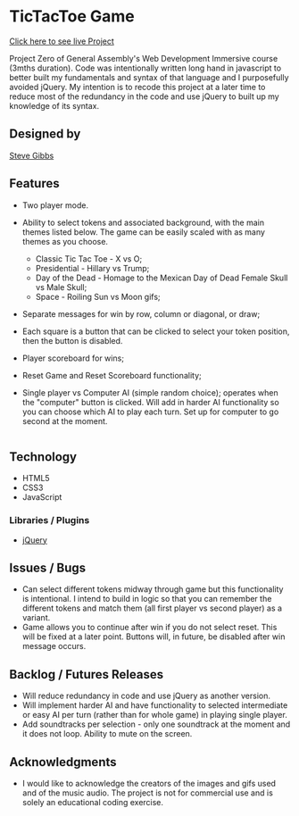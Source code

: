 # TicTacToe Game
[Click here to see live Project](https://stevegibbs.github.io/TicTacToeGame/)

Project Zero of General Assembly's Web Development Immersive course (3mths duration). Code was intentionally written long hand in javascript to better built my fundamentals and syntax of that language and I purposefully avoided jQuery. My intention is to recode this project at a later time to reduce most of the redundancy in the code and use jQuery to built up my knowledge of its syntax.

## Designed by
[Steve Gibbs](https://github.com/SteveGibbs)

## Features

- Two player mode.

- Ability to select tokens and associated background, with the main themes listed below.  The game can be easily scaled with as many themes as you choose.  

  - Classic Tic Tac Toe - X vs O;
  - Presidential - Hillary vs Trump;
  - Day of the Dead - Homage to the Mexican Day of Dead Female Skull vs Male Skull;
  - Space - Roiling Sun vs Moon gifs;


- Separate messages for win by row, column or diagonal, or draw;
- Each square is a button that can be clicked to select your token position, then the button is disabled.  
- Player scoreboard for wins;
- Reset Game and Reset Scoreboard functionality;
- Single player vs Computer AI (simple random choice); operates when the "computer" button is clicked.  Will add in harder AI functionality so you can choose which AI to play each turn. Set up for computer to go second at the moment.

```javascript
```

## Technology

- HTML5
- CSS3
- JavaScript

### Libraries / Plugins

- [jQuery](https://code.jquery.com/jquery-3.1.0.min.js)

## Issues / Bugs

- Can select different tokens midway through game but this functionality is intentional.  I intend to build in logic so that you can remember the different tokens and match them (all first player vs second player) as a variant.
- Game allows you to continue after win if you do not select reset.  This will be fixed at a later point.  Buttons will, in future, be disabled after win message occurs.  

## Backlog / Futures Releases

- Will reduce redundancy in code and use jQuery as another version.
- Will implement harder AI and have functionality to selected intermediate or easy AI per turn (rather than for whole game) in playing single player.  
- Add soundtracks per selection - only one soundtrack at the moment and it does not loop.  Ability to mute on the screen.  

## Acknowledgments

- I would like to acknowledge the creators of the images and gifs used and of the music audio.  The project is not for commercial use and is solely an educational coding exercise.  
